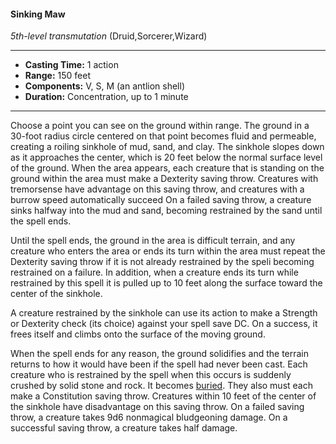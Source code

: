 #### Sinking Maw
*5th-level transmutation* (Druid,Sorcerer,Wizard)
___
- **Casting Time:** 1 action
- **Range:** 150 feet
- **Components:** V, S, M (an antlion shell)
- **Duration:** Concentration, up to 1 minute
---
Choose a point you can see on the ground within range. The ground in a 30-foot radius circle centered on that point becomes fluid and permeable, creating a roiling sinkhole of mud, sand, and clay. The sinkhole slopes down as it approaches the center, which is 20 feet below the normal surface level of the ground. When the area appears, each creature that is standing on the ground within the area must make a Dexterity saving throw. Creatures with tremorsense have advantage on this saving throw, and creatures with a burrow speed automatically succeed On a failed saving throw, a creature sinks halfway into the mud and sand, becoming restrained by the sand until the spell ends.

Until the spell ends, the ground in the area is difficult terrain, and any creature who enters the area or ends its turn within the area must repeat the Dexterity saving throw if it is not already restrained by the speli becoming restrained on a failure. In addition, when a creature ends its turn while restrained by this spell it is pulled up to 10 feet along the surface toward the center of the sinkhole.

A creature restrained by the sinkhole can use its action to make a Strength or Dexterity check (its choice) against your spell save DC. On a success, it frees itself and climbs onto the surface of the moving ground.

When the spell ends for any reason, the ground solidifies and the terrain returns to how it would have been if the spell had never been cast. Each creature who is restrained by the spell when this occurs is suddenly crushed by solid stone and rock. It becomes [buried](../Conditions/Buried.md). They also must each make a Constitution saving throw. Creatures within 10 feet of the center of the sinkhole have disadvantage on this saving throw. On a failed saving throw, a creature takes 9d6 nonmagical bludgeoning damage. On a successful saving throw, a creature takes half damage.
